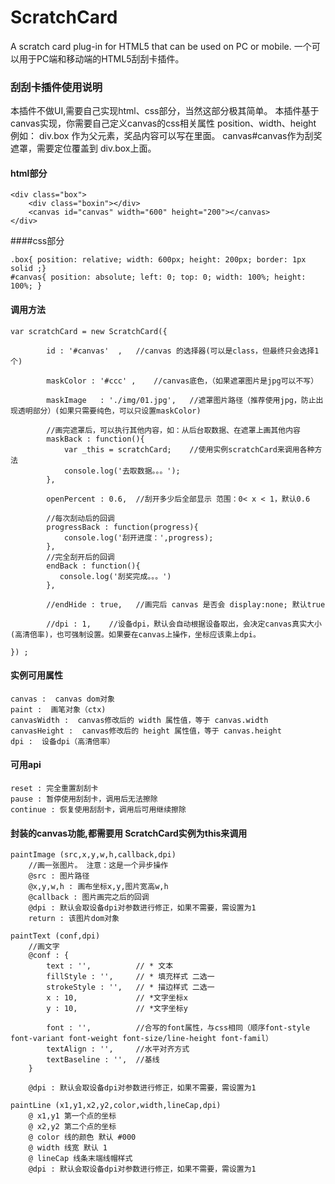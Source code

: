 # ScratchCard

A scratch card plug-in for HTML5 that can be used on PC or mobile.
一个可以用于PC端和移动端的HTML5刮刮卡插件。

### 刮刮卡插件使用说明

本插件不做UI,需要自己实现html、css部分，当然这部分极其简单。
本插件基于canvas实现，你需要自己定义canvas的css相关属性 position、width、height
例如：
div.box 作为父元素，奖品内容可以写在里面。
canvas#canvas作为刮奖遮罩，需要定位覆盖到 div.box上面。

#### html部分
```
<div class="box">
    <div class="boxin"></div>
    <canvas id="canvas" width="600" height="200"></canvas>
</div>
```
####css部分
```
.box{ position: relative; width: 600px; height: 200px; border: 1px solid ;}
#canvas{ position: absolute; left: 0; top: 0; width: 100%; height: 100%; }
```


#### 调用方法
```
var scratchCard = new ScratchCard({

        id : '#canvas'  ,   //canvas 的选择器(可以是class，但最终只会选择1个)
        
        maskColor : '#ccc' ,    //canvas底色，（如果遮罩图片是jpg可以不写）
        
        maskImage   : './img/01.jpg',   //遮罩图片路径（推荐使用jpg，防止出现透明部分）(如果只需要纯色，可以只设置maskColor)
        
        //画完遮罩后，可以执行其他内容，如：从后台取数据、在遮罩上画其他内容
        maskBack : function(){
            var _this = scratchCard;    //使用实例scratchCard来调用各种方法
            console.log('去取数据。。。');
        },    
           
        openPercent : 0.6,  //刮开多少后全部显示 范围：0< x < 1，默认0.6
        
        //每次刮动后的回调
        progressBack : function(progress){
            console.log('刮开进度：',progress);
        },
        //完全刮开后的回调
        endBack : function(){
           console.log('刮奖完成。。。')
        }, 
           
        //endHide : true,   //画完后 canvas 是否会 display:none; 默认true

        //dpi : 1,    //设备dpi，默认会自动根据设备取出，会决定canvas真实大小(高清倍率)，也可强制设置。如果要在canvas上操作，坐标应该乘上dpi。

}) ;
```

#### 实例可用属性 
```
canvas :  canvas dom对象
paint :  画笔对象（ctx)
canvasWidth :  canvas修改后的 width 属性值，等于 canvas.width
canvasHeight :  canvas修改后的 height 属性值，等于 canvas.height
dpi :  设备dpi（高清倍率）
```
#### 可用api
```
reset : 完全重置刮刮卡
pause : 暂停使用刮刮卡，调用后无法擦除
continue : 恢复使用刮刮卡，调用后可用继续擦除
```
#### 封装的canvas功能,都需要用 ScratchCard实例为this来调用
```
paintImage (src,x,y,w,h,callback,dpi)
    //画一张图片。 注意：这是一个异步操作
    @src : 图片路径
    @x,y,w,h : 画布坐标x,y,图片宽高w,h
    @callback : 图片画完之后的回调
    @dpi : 默认会取设备dpi对参数进行修正，如果不需要，需设置为1
    return : 该图片dom对象
```

```
paintText (conf,dpi)
    //画文字
    @conf : {
        text : '',          // * 文本
        fillStyle : '',     // * 填充样式 二选一
        strokeStyle : '',   // * 描边样式 二选一
        x : 10,             // *文字坐标x
        y : 10,             // *文字坐标y
        
        font : '',          //合写的font属性，与css相同（顺序font-style font-variant font-weight font-size/line-height font-famil）
        textAlign : '',     //水平对齐方式
        textBaseline : '',  //基线
    }
    
    @dpi : 默认会取设备dpi对参数进行修正，如果不需要，需设置为1
```

```
paintLine (x1,y1,x2,y2,color,width,lineCap,dpi)
    @ x1,y1 第一个点的坐标
    @ x2,y2 第二个点的坐标
    @ color 线的颜色 默认 #000
    @ width 线宽 默认 1
    @ lineCap 线条末端线帽样式
    @dpi : 默认会取设备dpi对参数进行修正，如果不需要，需设置为1
```














